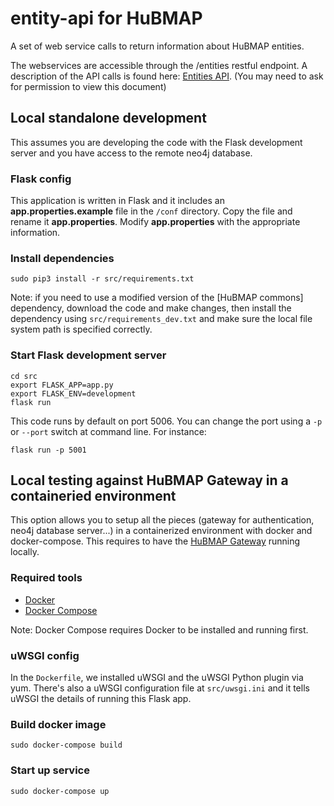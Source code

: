 # entity-api for HuBMAP
A set of web service calls to return information about HuBMAP entities.

The webservices are accessible through the /entities restful endpoint.
A description of the API calls is found here: [Entities API](https://drive.google.com/open?id=16C5vINOV53mKO5hIpFycbSdETsi6SIYd2FzB4Py2jBI).  (You may need to ask for permission to view this document)

## Local standalone development

This assumes you are developing the code with the Flask development server and you have access to the remote neo4j database.

### Flask config

This application is written in Flask and it includes an **app.properties.example** file in the `/conf` directory.  Copy the file and rename it **app.properties**.  Modify **app.properties** with the appropriate information.

### Install dependencies

````
sudo pip3 install -r src/requirements.txt
````

Note: if you need to use a modified version of the [HuBMAP commons] dependency, download the code and make changes, then install the dependency using `src/requirements_dev.txt` and make sure the local file system path is specified correctly.

### Start Flask development server

````
cd src
export FLASK_APP=app.py
export FLASK_ENV=development
flask run
````

This code runs by default on port 5006. You can change the port using a `-p` or `--port` switch at command line. For instance:

````
flask run -p 5001
````

## Local testing against HuBMAP Gateway in a containeried environment

This option allows you to setup all the pieces (gateway for authentication, neo4j database server...) in a containerized environment with docker and docker-compose. This requires to have the [HuBMAP Gateway](https://github.com/hubmapconsortium/gateway) running locally.

### Required tools

- [Docker](https://docs.docker.com/install/)
- [Docker Compose](https://docs.docker.com/compose/install/)

Note: Docker Compose requires Docker to be installed and running first.


### uWSGI config

In the `Dockerfile`, we installed uWSGI and the uWSGI Python plugin via yum. There's also a uWSGI configuration file at `src/uwsgi.ini` and it tells uWSGI the details of running this Flask app.


### Build docker image

````
sudo docker-compose build
````

### Start up service

````
sudo docker-compose up
````